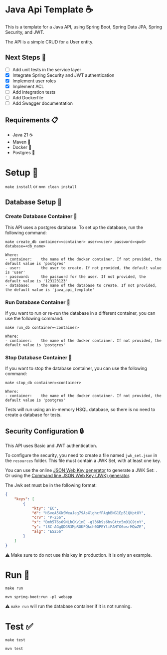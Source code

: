 # Java Api Template ☕
This is a template for a Java API, using Spring Boot, Spring Data JPA, Spring Security, and JWT.

The API is a simple CRUD for a User entity.

## Next Steps 🚀
- [ ] Add unit tests in the service layer
- [x] Integrate Spring Security and JWT authentication
- [x] Implement user roles
- [x] Implement ACL
- [ ] Add integration tests
- [ ] Add Dockerfile
- [ ] Add Swagger documentation

## Requirements 📋
- Java 21 :coffee:
- Maven :wrench:
- Docker :whale:
- Postgres :elephant:

# Setup 🔨
```make install``` or
```mvn clean install```

## Database Setup 💾
### Create Database Container 🐋
This API uses a postgres database. To set up the database, run the following command:

```make create_db container=<container> user=<user> password=<pwd> database=<db_name>```

    Where:
    - container:    the name of the docker container. If not provided, the default value is 'postgres'
    - user:         the user to create. If not provided, the default value is 'user'
    - password:     the password for the user. If not provided, the default value is '123123123'
    - database:     the name of the database to create. If not provided, the default value is 'java_api_template'
### Run Database Container 🏹
If you want to run or re-run the database in a different container, you can use the following command:

```make run_db container=<container>```

    Where:
    - container:    the name of the docker container. If not provided, the default value is 'postgres'
### Stop Database Container 🛑
If you want to stop the database container, you can use the following command:

```make stop_db container=<container>```

    Where:
    - container:    the name of the docker container. If not provided, the default value is 'postgres'

Tests will run using an in-memory HSQL database, so there is no need to create a database for tests.

## Security Configuration 🔒
This API uses Basic and JWT authentication. 

To configure the security, you need to create a file named `jwk_set.json` in the `resources` folder.
This file must contain a JWK Set, with at least one key.

You can use the online [JSON Web Key generator](https://mkjwk.org/) to generate a JWK Set: .
Or using the [Command line JSON Web Key (JWK) generator](https://connect2id.com/products/nimbus-jose-jwt/generator).

The Jwk set must be in the following format:
```json
{
    "keys": [
        {
            "kty": "EC",
            "d": "HSveA5XkSWeaJeg79AsXlghcfFAqbBNG1Ep51QKptOY",
            "crv": "P-256",
            "x": "Dmh5T6s69NLhGKv1nE_-gl36h9s6hvGttn5m91G9jnY",
            "y": "l8C-AGgQDGR3MpRGKFQkch0GPEYliFAHTO6osrMQwZE",
            "alg": "ES256"
        }
    ]
}
```
⚠️ Make sure to do not use this key in production. It is only an example.

# Run 🏃
```make run``` 


```mvn spring-boot:run -pl webapp```

⚠️ `make run` will run the database container if it is not running.

# Test ✅
```make test```

```mvn test```

